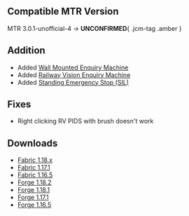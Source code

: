 ## Compatible MTR Version
MTR 3.0.1-unofficial-4 -> **UNCONFIRMED**{ .jcm-tag .amber }

## Addition

* Added [Wall Mounted Enquiry Machine](../blocks/mtr_enquiry_machine_wall.md)
* Added [Railway Vision Enquiry Machine](../blocks/rv_enquiry_machine.md)
* Added [Standing Emergency Stop (SIL)](../blocks/sil_emg_stop_button.md)

## Fixes

* Right clicking RV PIDS with brush doesn't work

## Downloads
- [Fabric 1.18.x](https://joban.org/JCM/1.1.1/joban-client-mod-fabric-1.18.2-1.1.1.jar)
- [Fabric 1.17.1](https://joban.org/JCM/1.1.1/joban-client-mod-fabric-1.17.1-1.1.1.jar)
- [Fabric 1.16.5](https://joban.org/JCM/1.1.1/joban-client-mod-fabric-1.16.5-1.1.1.jar)
- [Forge 1.18.2](https://joban.org/JCM/1.1.1/joban-client-mod-forge-1.18.2-1.1.1.jar)
- [Forge 1.18.1](https://joban.org/JCM/1.1.1/joban-client-mod-forge-1.18.1-1.1.1.jar)
- [Forge 1.17.1](https://joban.org/JCM/1.1.1/joban-client-mod-forge-1.17.1-1.1.1.jar)
- [Forge 1.16.5](https://joban.org/JCM/1.1.1/joban-client-mod-forge-1.16.5-1.1.1.jar)